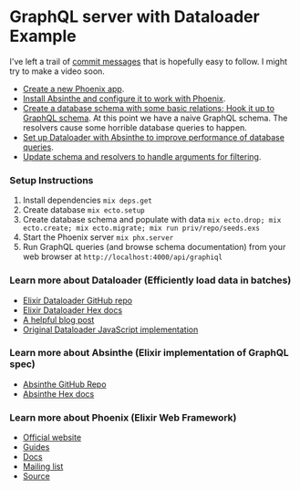 # GraphQL server with Dataloader Example

I've left a trail of [commit messages](https://github.com/denvaar/absinthe_graphql_dataloader/commits/master) that is hopefully easy to follow. I might try to make a video soon.

- [Create a new Phoenix app](https://github.com/denvaar/absinthe_graphql_dataloader/commit/5fa2681f8797aa9317e223437eaf6fbd51e39bfb).
- [Install Absinthe and configure it to work with Phoenix](https://github.com/denvaar/absinthe_graphql_dataloader/commit/51bd434b832091ca394ee2f977bdfe63b5e38ab6).
- [Create a database schema with some basic relations; Hook it up to GraphQL schema](https://github.com/denvaar/absinthe_graphql_dataloader/commit/1b523986f5698eeb7c2dfa8dc12dd357e771d245). At this point we have a naive GraphQL schema. The resolvers cause some horrible database queries to happen.
- [Set up Dataloader with Absinthe to improve performance of database queries](https://github.com/denvaar/absinthe_graphql_dataloader/commit/dbbaae5828ffc1a403ce0cea3bc901e048288e0f).
- [Update schema and resolvers to handle arguments for filtering](https://github.com/denvaar/absinthe_graphql_dataloader/commit/dc96e01f5c1e685beaeef48291fc7d19d6e1c72e).

### Setup Instructions

1. Install dependencies `mix deps.get`
1. Create database `mix ecto.setup`
1. Create database schema and populate with data `mix ecto.drop; mix ecto.create; mix ecto.migrate; mix run priv/repo/seeds.exs`
1. Start the Phoenix server `mix phx.server`
1. Run GraphQL queries (and browse schema documentation) from your web browser at `http://localhost:4000/api/graphiql`

### Learn more about Dataloader (Efficiently load data in batches)

- [Elixir Dataloader GitHub repo](https://github.com/absinthe-graphql/dataloader)
- [Elixir Dataloader Hex docs](https://hexdocs.pm/dataloader/Dataloader.html)
- [A helpful blog post](https://schneider.dev/blog/elixir-phoenix-absinthe-graphql-react-apollo-followup/)
- [Original Dataloader JavaScript implementation](https://github.com/graphql/dataloader)

### Learn more about Absinthe (Elixir implementation of GraphQL spec)

- [Absinthe GitHub Repo](https://github.com/absinthe-graphql/absinthe)
- [Absinthe Hex docs](https://hexdocs.pm/absinthe/overview.html)

### Learn more about Phoenix (Elixir Web Framework)

- [Official website](http://www.phoenixframework.org/)
- [Guides](https://hexdocs.pm/phoenix/overview.html)
- [Docs](https://hexdocs.pm/phoenix)
- [Mailing list](http://groups.google.com/group/phoenix-talk)
- [Source](https://github.com/phoenixframework/phoenix)

